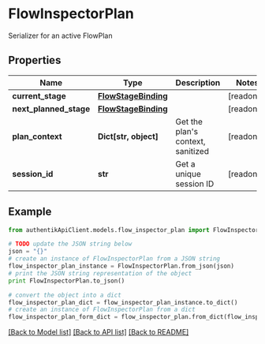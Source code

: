 # FlowInspectorPlan

Serializer for an active FlowPlan

## Properties
Name | Type | Description | Notes
------------ | ------------- | ------------- | -------------
**current_stage** | [**FlowStageBinding**](FlowStageBinding.md) |  | [readonly] 
**next_planned_stage** | [**FlowStageBinding**](FlowStageBinding.md) |  | [readonly] 
**plan_context** | **Dict[str, object]** | Get the plan&#39;s context, sanitized | [readonly] 
**session_id** | **str** | Get a unique session ID | [readonly] 

## Example

```python
from authentikApiClient.models.flow_inspector_plan import FlowInspectorPlan

# TODO update the JSON string below
json = "{}"
# create an instance of FlowInspectorPlan from a JSON string
flow_inspector_plan_instance = FlowInspectorPlan.from_json(json)
# print the JSON string representation of the object
print FlowInspectorPlan.to_json()

# convert the object into a dict
flow_inspector_plan_dict = flow_inspector_plan_instance.to_dict()
# create an instance of FlowInspectorPlan from a dict
flow_inspector_plan_form_dict = flow_inspector_plan.from_dict(flow_inspector_plan_dict)
```
[[Back to Model list]](../README.md#documentation-for-models) [[Back to API list]](../README.md#documentation-for-api-endpoints) [[Back to README]](../README.md)


